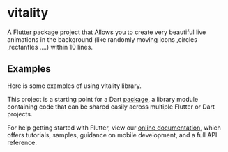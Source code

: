 # vitality

 A Flutter package project that Allows you to create very beautiful live animations in the background (like randomly moving icons ,circles ,rectanfles ....) within 10 lines.

## Examples 

Here is some examples of using vitality library.

This project is a starting point for a Dart
[package](https://flutter.dev/developing-packages/),
a library module containing code that can be shared easily across
multiple Flutter or Dart projects.

For help getting started with Flutter, view our 
[online documentation](https://flutter.dev/docs), which offers tutorials, 
samples, guidance on mobile development, and a full API reference.
